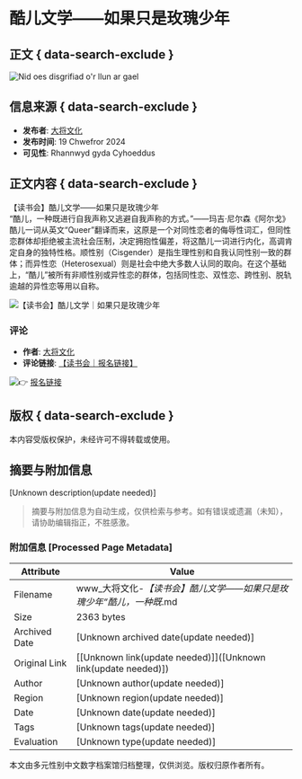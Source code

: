 # 酷儿文学——如果只是玫瑰少年

## 正文 { data-search-exclude }


![Nid oes disgrifiad o'r llun ar gael](https://scontent-sjc3-1.xx.fbcdn.net/v/t39.30808-6/428655603_1013443353608015_3143292903206374525_n.jpg?_nc_cat=101&ccb=1-7&_nc_sid=127cfc&_nc_ohc=s5Gld5z1Q0MQ7kNvgHjYpyD&_nc_zt=23&_nc_ht=scontent-sjc3-1.xx&_nc_gid=AupFOH77rEWkRjHK7q8UmXT&oh=00_AYALbqMxKLVBBur__u2PxWkrucnM6Vjq_3KnbzcHkoLnmg&oe=678BEA8B)

## 信息来源 { data-search-exclude }
- **发布者**: [大将文化](https://www.facebook.com/MentorPublishing?__tn__=-UC*F)
- **发布时间**: 19 Chwefror 2024
- **可见性**: Rhannwyd gyda Cyhoeddus

## 正文内容 { data-search-exclude }
【读书会】酷儿文学——如果只是玫瑰少年  
“酷儿，一种既进行自我声称又逃避自我声称的方式。”——玛吉·尼尔森《阿尔戈》  
酷儿一词从英文“Queer”翻译而来，这原是一个对同性恋者的侮辱性词汇，但同性恋群体却拒绝被主流社会压制，决定拥抱性偏差，将这酷儿一词进行内化，高调肯定自身的独特性格。顺性别（Cisgender）是指生理性别和自我认同性别一致的群体；而异性恋（Heterosexual）则是社会中绝大多数人认同的取向。在这个基础上，“酷儿”被所有非顺性别或异性恋的群体，包括同性恋、双性恋、跨性别、脱轨逾越的异性恋等用以自称。

![【读书会】酷儿文学｜如果只是玫瑰少年](https://external-sjc3-1.xx.fbcdn.net/emg1/v/t13/12050839177609337274?url=https%3A%2F%2Flh4.googleusercontent.com%2FvitztusBd8oN8mQo1KAIP3tw1l21HZAO-Fk1WRnDJu4Dbf9hkSrbD1egoCg8Aolj0pyDBStFknQ%3Dw1200-h630-p&fb_obo=1&utld=googleusercontent.com&stp=c0.5000x0.5000f_dst-emg0_p98x98_q75_tt6&ccb=13-1&oh=06_Q399FUPycD0JS9YdhEM5G0BaonSIyLr7BuzOjXZ5t2agxSo&oe=678812B1&_nc_sid=fe7c6c)

### 评论
- **作者**: [大将文化](https://www.facebook.com/MentorPublishing?comment_id=Y29tbWVudDoxMDEzMzkxNzczNjEzMTczXzE4ODYyNjMxMjg0OTM4Njg%3D&__tn__=R*F)
- **评论链接**: [【读书会｜报名链接】](https://forms.gle/WGVSMoLiWCQ19cX59)

![👉](https://static.xx.fbcdn.net/images/emoji.php/v9/t51/1/16/1f449.png) [报名链接](https://forms.gle/WGVSMoLiWCQ19cX59)

## 版权 { data-search-exclude }
本内容受版权保护，未经许可不得转载或使用。
<!-- tcd_original_link https://www.facebook.com/photo.php?fbid=1013443360274681&id=100048270795277&set=a.837601981192154&locale=cy_GB -->


## 摘要与附加信息

<!-- tcd_abstract -->
[Unknown description(update needed)]
<!-- tcd_abstract_end -->

> 摘要与附加信息为自动生成，仅供检索与参考。如有错误或遗漏（未知），请协助编辑指正，不胜感激。

### 附加信息 [Processed Page Metadata]

| Attribute       | Value                                  |
|-----------------|----------------------------------------|
| Filename        | www_大将文化-_【读书会】酷儿文学——如果只是玫瑰少年“酷儿，一种既_.md                             |
| Size            | 2363 bytes                           |
| Archived Date   | [Unknown archived date(update needed)]                             |
| Original Link   | [[Unknown link(update needed)]]([Unknown link(update needed)])                       |
| Author          | [Unknown author(update needed)]                               |
| Region          | [Unknown region(update needed)]                               |
| Date            | [Unknown date(update needed)]                                 |
| Tags            | [Unknown tags(update needed)]                                 |
| Evaluation            | [Unknown type(update needed)]                                 |
<!-- tcd_table_end -->

本文由多元性别中文数字档案馆归档整理，仅供浏览。版权归原作者所有。
